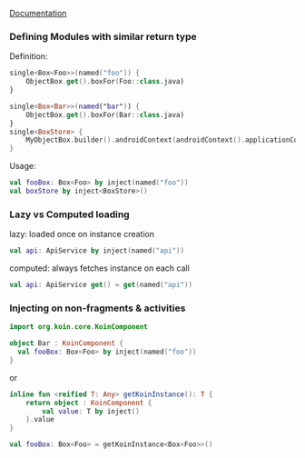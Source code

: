 [Documentation](https://insert-koin.io/docs/2.0/documentation/reference/index.html)

### Defining Modules with similar return type
Definition:
```kotlin
single<Box<Foo>>(named("foo")) {
    ObjectBox.get().boxFor(Foo::class.java)
}

single<Box<Bar>>(named("bar")) {
    ObjectBox.get().boxFor(Bar::class.java)
}
single<BoxStore> {
    MyObjectBox.builder().androidContext(androidContext().applicationContext).build()
}
```
Usage:
```kotlin
val fooBox: Box<Foo> by inject(named("foo"))
val boxStore by inject<BoxStore>()
```

### Lazy vs Computed loading
lazy: loaded once on instance creation
```kotlin
val api: ApiService by inject(named("api"))
```
computed: always fetches instance on each call
```kotlin
val api: ApiService get() = get(named("api"))
```

### Injecting on non-fragments & activities
```kotlin
import org.koin.core.KoinComponent

object Bar : KoinComponent {
  val fooBox: Box<Foo> by inject(named("foo"))
}
```
or
```kotlin
inline fun <reified T: Any> getKoinInstance(): T {
    return object : KoinComponent {
        val value: T by inject()
    }.value
}

val fooBox: Box<Foo> = getKoinInstance<Box<Foo>>()
```
